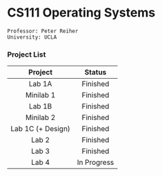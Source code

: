 # CS111 Operating Systems

	Professor: Peter Reiher
	University: UCLA

### Project List
	
|  Project  	|      Status      	|  	
|:---------:	|:----------------:	|
|   Lab 1A  	|    Finished   	|             	
| Minilab 1 	|    Finished   	|             	
|   Lab 1B  	| 	Finished 	|             	
| Minilab 2 	| 	Finished 	|             	
|Lab 1C (+ Design) | 	Finished 	|             	
|   Lab 2   	| 	Finished 	|             	
|   Lab 3   	| 	Finished	|
|   Lab 4 	|	In Progress	|             	
